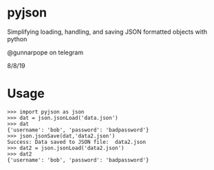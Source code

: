 # pyjson
Simplifying loading, handling, and saving JSON formatted objects with python

@gunnarpope on telegram

8/8/19

# Usage

	>>> import pyjson as json
	>>> dat = json.jsonLoad('data.json')
	>>> dat
	{'username': 'bob', 'password': 'badpassword'}
	>>> json.jsonSave(dat,'data2.json')
	Success: Data saved to JSON file:  data2.json
	>>> dat2 = json.jsonLoad('data2.json')
	>>> dat2
	{'username': 'bob', 'password': 'badpassword'}

